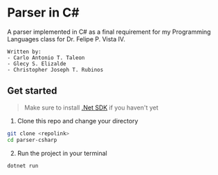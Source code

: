 # Parser in C#

A parser implemented in C# as a final requirement for my Programming Languages class for Dr. Felipe P. Vista IV.

```
Written by:
- Carlo Antonio T. Taleon
- Glecy S. Elizalde
- Christopher Joseph T. Rubinos
```

## Get started

> Make sure to install [.Net SDK](https://dotnet.microsoft.com/en-us/download) if you haven't yet

1. Clone this repo and change your directory

```sh
git clone <repolink>
cd parser-csharp
```

2. Run the project in your terminal

```
dotnet run
```
